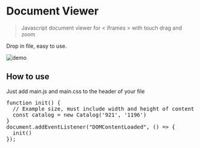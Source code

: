 # Document Viewer
>Javascript document viewer for < iframes > with touch drag and zoom

Drop in file, easy to use.

![demo](https://cdn.kevingil.com/document-viewer-iframe.png)

## How to use
Just add main.js and main.css to the header of your file

<pre>
function init() {
  // Example size, must include width and height of content in px
  const catalog = new Catalog('921', '1196')
}
document.addEventListener("DOMContentLoaded", () => {
  init()
});
</pre>

